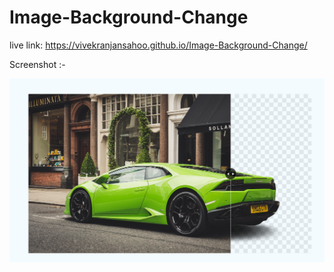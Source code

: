 # Image-Background-Change

live link: https://vivekranjansahoo.github.io/Image-Background-Change/

Screenshot :-

![vivek](images/1.PNG)




